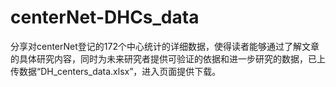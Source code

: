 # centerNet-DHCs_data
分享对centerNet登记的172个中心统计的详细数据，使得读者能够通过了解文章的具体研究内容，同时为未来研究者提供可验证的依据和进一步研究的数据，已上传数据“DH_centers_data.xlsx”，进入页面提供下载。
